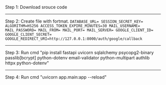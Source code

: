 Step 1: Download srouce code <hr/>
Step 2: Create file with fortmat.
`DATABASE_URL=
SESSION_SECRET_KEY=
ALGORITHM=HS256
ACCESS_TOKEN_EXPIRE_MINUTES=30
MAIL_USERNAME=
MAIL_PASSWORD=
MAIL_FROM=
MAIL_PORT=
MAIL_SERVER=
GOOGLE_CLIENT_ID=
GOOGLE_CLIENT_SECRET=
GOOGLE_REDIRECT_URI=http://127.0.0.1:8000/auth/google/callback`
<hr/>
Step 3: Run cmd "pip install fastapi uvicorn sqlalchemy psycopg2-binary passlib[bcrypt] python-dotenv email-validator python-multipart authlib httpx python-dotenv" <hr/>
Step 4: Run cmd "uvicorn app.main:app --reload"
